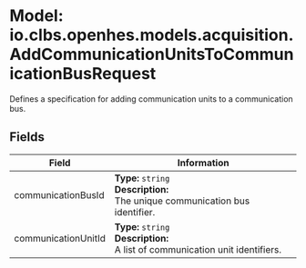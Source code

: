 # Model: io.clbs.openhes.models.acquisition.AddCommunicationUnitsToCommunicationBusRequest

Defines a specification for adding communication units to a communication bus.

## Fields

| Field | Information |
| --- | --- |
| communicationBusId | <b>Type:</b> `string`<br><b>Description:</b><br>The unique communication bus identifier. |
| communicationUnitId | <b>Type:</b> `string`<br><b>Description:</b><br>A list of communication unit identifiers. |

